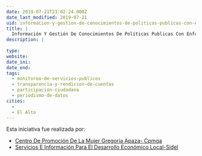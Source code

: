 ```yaml
---
date: 2019-07-21T23:02:24.000Z
date_last_modified: 2019-07-21
uid: informacion-y-gestion-de-conocimientos-de-politicas-publicas-con-enfoque-de-genero
title: |
  Información Y Gestión De Conocimientos De Políticas Publicas Con Enfoque De Genero
description: |
  
type: 
website: 
date_ini: 
date_end: 
tags:
  - monitoreo-de-servicios-publicos
  - transparencia-y-rendicion-de-cuentas
  - participación-ciudadana
  - periodismo-de-datos
cities: 
  - 
  - El Alto
---
```


Esta iniciativa fue realizada por:

- [Centro De Promoción De La Mujer Gregoria Apaza- Cpmga](/organizaciones/centro-de-promocion-de-la-mujer-gregoria-apaza-cpmga)
- [Servicios E Información Para El Desarrollo Económico Local-Sidel](/organizaciones/servicios-e-informacion-para-el-desarrollo-economico-local-sidel)
